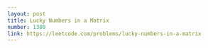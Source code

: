 ```yaml
---
layout: post
title: Lucky Numbers in a Matrix
number: 1380
link: https://leetcode.com/problems/lucky-numbers-in-a-matrix
---
```

